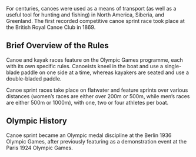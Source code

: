 For centuries, canoes were used as a means of transport (as well as a useful tool for hunting and fishing) in North America, Siberia, and Greenland. The first recorded competitive canoe sprint race took place at the British Royal Canoe Club in 1869.

## Brief Overview of the Rules

Canoe and kayak races feature on the Olympic Games programme, each with its own specific rules. Canoeists kneel in the boat and use a single-blade paddle on one side at a time, whereas kayakers are seated and use a double-bladed paddle.

Canoe sprint races take place on flatwater and feature sprints over various distances (women’s races are either over 200m or 500m, while men’s races are either 500m or 1000m), with one, two or four athletes per boat.

## Olympic History

Canoe sprint became an Olympic medal discipline at the Berlin 1936 Olympic Games, after previously featuring as a demonstration event at the Paris 1924 Olympic Games.
